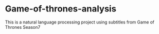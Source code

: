 # Game-of-thrones-analysis
This is a natural language processing project using subtitles from Game of Thrones Season7 
